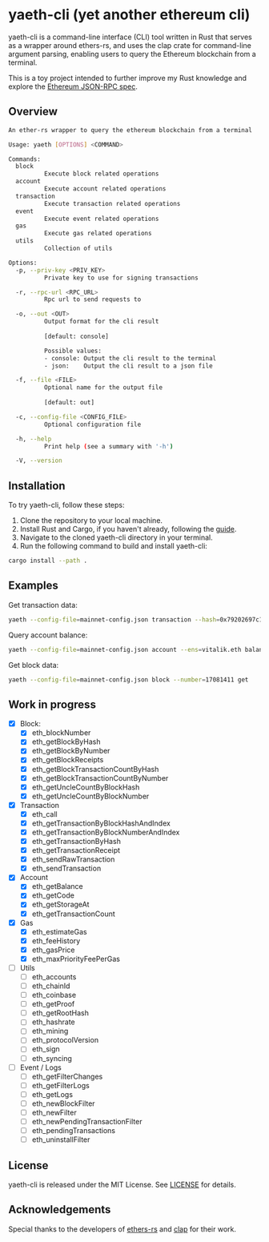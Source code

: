 # yaeth-cli (yet another ethereum cli)

yaeth-cli is a command-line interface (CLI) tool written in Rust that serves as a wrapper around ethers-rs, and uses the clap crate for command-line argument parsing, enabling users to query the Ethereum blockchain from a terminal.

This is a toy project intended to further improve my Rust knowledge and explore the [Ethereum JSON-RPC  spec](https://ethereum.github.io/execution-apis/api-documentation/).

## Overview

```sh
An ether-rs wrapper to query the ethereum blockchain from a terminal

Usage: yaeth [OPTIONS] <COMMAND>

Commands:
  block
          Execute block related operations
  account
          Execute account related operations
  transaction
          Execute transaction related operations
  event
          Execute event related operations
  gas
          Execute gas related operations
  utils
          Collection of utils

Options:
  -p, --priv-key <PRIV_KEY>
          Private key to use for signing transactions

  -r, --rpc-url <RPC_URL>
          Rpc url to send requests to

  -o, --out <OUT>
          Output format for the cli result
          
          [default: console]

          Possible values:
          - console: Output the cli result to the terminal
          - json:    Output the cli result to a json file

  -f, --file <FILE>
          Optional name for the output file
          
          [default: out]

  -c, --config-file <CONFIG_FILE>
          Optional configuration file

  -h, --help
          Print help (see a summary with '-h')

  -V, --version
```

## Installation

To try yaeth-cli, follow these steps:

1. Clone the repository to your local machine.
2. Install Rust and Cargo, if you haven't already, following the [guide](https://doc.rust-lang.org/book/ch01-01-installation.html).
3. Navigate to the cloned yaeth-cli directory in your terminal.
4. Run the following command to build and install yaeth-cli:

```sh
cargo install --path .
```

## Examples

Get transaction data:

```sh
yaeth --config-file=mainnet-config.json transaction --hash=0x79202697c177e951ea2bdfc283ef9a44108c41e2023cf56c4fd233a589da2e6a get
```

Query account balance:

```sh
yaeth --config-file=mainnet-config.json account --ens=vitalik.eth balance
```

Get block data:

```sh
yaeth --config-file=mainnet-config.json block --number=17081411 get
```

## Work in progress

- [x] Block:
  - [x] eth_blockNumber
  - [x] eth_getBlockByHash
  - [x] eth_getBlockByNumber
  - [x] eth_getBlockReceipts
  - [x] eth_getBlockTransactionCountByHash
  - [x] eth_getBlockTransactionCountByNumber
  - [x] eth_getUncleCountByBlockHash
  - [x] eth_getUncleCountByBlockNumber

- [x] Transaction
  - [x] eth_call
  - [x] eth_getTransactionByBlockHashAndIndex
  - [x] eth_getTransactionByBlockNumberAndIndex
  - [x] eth_getTransactionByHash
  - [x] eth_getTransactionReceipt
  - [x] eth_sendRawTransaction
  - [x] eth_sendTransaction
  
- [x] Account
  - [x] eth_getBalance
  - [x] eth_getCode
  - [x] eth_getStorageAt
  - [x] eth_getTransactionCount

- [x] Gas
  - [x] eth_estimateGas
  - [x] eth_feeHistory
  - [x] eth_gasPrice
  - [x] eth_maxPriorityFeePerGas

- [ ] Utils
  - [ ] eth_accounts
  - [ ] eth_chainId
  - [ ] eth_coinbase
  - [ ] eth_getProof
  - [ ] eth_getRootHash
  - [ ] eth_hashrate
  - [ ] eth_mining
  - [ ] eth_protocolVersion
  - [ ] eth_sign
  - [ ] eth_syncing

- [ ] Event / Logs
  - [ ] eth_getFilterChanges
  - [ ] eth_getFilterLogs
  - [ ] eth_getLogs
  - [ ] eth_newBlockFilter
  - [ ] eth_newFilter
  - [ ] eth_newPendingTransactionFilter
  - [ ] eth_pendingTransactions
  - [ ] eth_uninstallFilter

## License

yaeth-cli is released under the MIT License. See [LICENSE](LICENSE) for details.

## Acknowledgements

Special thanks to the developers of [ethers-rs](https://github.com/gakonst/ethers-rs) and [clap](https://github.com/clap-rs/clap) for their work.
